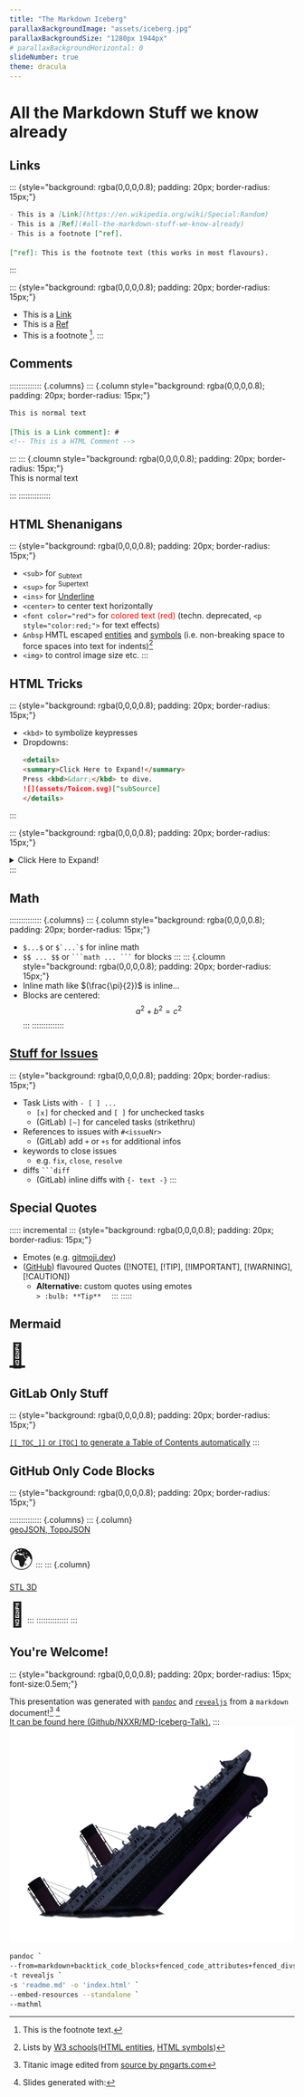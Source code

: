 ```yaml
---
title: "The Markdown Iceberg"
parallaxBackgroundImage: "assets/iceberg.jpg"
parallaxBackgroundSize: "1280px 1944px"
# parallaxBackgroundHorizontal: 0
slideNumber: true
theme: dracula
---
```


# All the Markdown Stuff we know already

## Links
::: {style="background: rgba(0,0,0,0.8); padding: 20px; border-radius: 15px;"}

```md
- This is a [Link](https://en.wikipedia.org/wiki/Special:Random)
- This is a [Ref](#all-the-markdown-stuff-we-know-already)
- This is a footnote [^ref].

[^ref]: This is the footnote text (this works in most flavours).
```
:::
&nbsp;
<!-- This is a HTML ecoded non-breaking space, as markdown and pandoc omit new-lines & spaces -->

::: {style="background: rgba(0,0,0,0.8); padding: 20px; border-radius: 15px;"}

- This is a [Link](https://en.wikipedia.org/wiki/Special:Random)
- This is a [Ref](#all-the-markdown-stuff-we-know-already)
- This is a footnote [^ref].
:::
[^ref]: This is the footnote text.


## Comments
:::::::::::::: {.columns}
::: {.column style="background: rgba(0,0,0,0.8); padding: 20px; border-radius: 15px;"}  
```md
This is normal text

[This is a Link comment]: #
<!-- This is a HTML Comment -->
```
:::
::: {.cloumn style="background: rgba(0,0,0,0.8); padding: 20px; border-radius: 15px;"}  
This is normal text

[This is a Link comment]: #
<!-- This is a HTML Comment -->
:::
::::::::::::::


## HTML Shenanigans
::: {style="background: rgba(0,0,0,0.8); padding: 20px; border-radius: 15px;"}

- `<sub>` for <sub>Subtext</sub>
- `<sup>` for <sup>Supertext</sup>
- `<ins>` for <ins>Underline</ins>
- `<center>` to center text horizontally
- `<font color="red">` for <font color="red"> colored text (red)</font>
  (techn. deprecated, `<p style="color:red;">` for text effects)
- `&nbsp` HMTL escaped [entities](https://www.w3schools.com/html/html_entities.asp) and [symbols](https://www.w3schools.com/html/html_symbols.asp)
  (i.e. non-breaking space to force spaces into text for indents)[^w3]
- `<img>` to control image size etc.
:::

[^w3]: Lists by [W3 schools](https://www.w3schools.com/)([HTML entities](https://www.w3schools.com/html/html_entities.asp), [HTML symbols](https://www.w3schools.com/html/html_symbols.asp))

## HTML Tricks
::: {style="background: rgba(0,0,0,0.8); padding: 20px; border-radius: 15px;"}

- `<kbd>` to symbolize keypresses
- Dropdowns:
  ```md
  <details>
  <summary>Click Here to Expand!</summary>
  Press <kbd>&darr;</kbd> to dive.
  ![](assets/Toicon.svg)[^subSource]
  </details>
  ```
:::
&nbsp;
<!-- This is a HTML ecoded non-breaking space, as markdown and pandoc omit new-lines & spaces -->

::: {style="background: rgba(0,0,0,0.8); padding: 20px; border-radius: 15px;"}

<details>
<summary>Click Here to Expand!</summary>
Press <kbd>&darr;</kbd> to dive.
![](assets/Toicon.svg)[^subSource]
</details>
:::

[^subSource]: Yellow Submarine by [Carol Liao/toicon.com](Carol Liao/toicon.com) via [Wikimedia Commons](https://commons.wikimedia.org/wiki/File:Toicon-icon-fandom-submerge.svg)

## Math
:::::::::::::: {.columns}
::: {.column style="background: rgba(0,0,0,0.8); padding: 20px; border-radius: 15px;"}  
- `$...$` or ``` $`...`$ ``` for inline math
- `$$ ... $$` or ```` ```math ... ``` ```` for blocks
:::
::: {.cloumn style="background: rgba(0,0,0,0.8); padding: 20px; border-radius: 15px;"}  
- Inline math like $(\frac{\pi}{2})$ is inline...
- Blocks are centered:
$$
   a^2+b^2=c^2
$$
:::
::::::::::::::


## [Stuff for Issues](https://gitlab.dlr.de/zeum_mo/sqw-2024/-/issues/10)
::: {style="background: rgba(0,0,0,0.8); padding: 20px; border-radius: 15px;"}

- Task Lists with `- [ ] ...`
   - `[x]` for checked and `[ ]` for unchecked tasks
   - (GitLab) `[~]` for canceled tasks (strikethru)
- References to issues with `#<issueNr>`
   - (GitLab) add `+` or `+s` for additional infos
- keywords to close issues
   - e.g. `fix`, `close`, `resolve`
- diffs ```` ```diff ````
   - (GitLab) inline diffs with `{- text -}`
:::


## Special Quotes
::::: incremental
::: {style="background: rgba(0,0,0,0.8); padding: 20px; border-radius: 15px;"}

- Emotes (e.g. [gitmoji.dev](https://gitmoji.dev/))
- ([GitHub](https://github.com/NXXR/MD-Iceberg-Talk/blob/07ad624629f745a5046fea1cc19bb3b458cbee49/examples/FlavouredQuotes.md)) flavoured Quotes ([!NOTE], [!TIP], [!IMPORTANT], [!WARNING], [!CAUTION])
   - **Alternative:** custom quotes using emotes  
     `> :bulb: **Tip**  `
:::
:::::


## Mermaid
<span style='font-size:3em;'>[&#129500;](https://github.com/NXXR/MD-Iceberg-Talk/blob/07ad624629f745a5046fea1cc19bb3b458cbee49/examples/mermaid.md)</span>


## GitLab Only Stuff
::: {style="background: rgba(0,0,0,0.8); padding: 20px; border-radius: 15px;"}  

[`[[_TOC_]]` or `[TOC]` to generate a Table of Contents automatically](https://gitlab.dlr.de/zeum_mo/sqw-2024/-/blob/main/README.md?plain=1#L3)
:::


## GitHub Only Code Blocks
::: {style="background: rgba(0,0,0,0.8); padding: 20px; border-radius: 15px;"}

:::::::::::::: {.columns}
::: {.column}  
[geoJSON, TopoJSON](https://github.com/NXXR/MD-Iceberg-Talk/blob/07ad624629f745a5046fea1cc19bb3b458cbee49/examples/TopoJSON.md)

<span style='font-size:3em;'>&#127757;</span>
:::
::: {.column}  
[STL 3D](https://github.com/NXXR/MD-Iceberg-Talk/blob/07ad624629f745a5046fea1cc19bb3b458cbee49/examples/STL.md)

<span style='font-size:3em;'>&#129482;</span>
:::
::::::::::::::
:::


## You're Welcome!
::: {style="background: rgba(0,0,0,0.8); padding: 20px; border-radius: 15px; font-size:0.5em;"}

This presentation was generated with [`pandoc`](https://pandoc.org/) and [`revealjs`](https://revealjs.com/) from a `markdown` document![^titanic] [^pandocCMD]  
[It can be found here (Github/NXXR/MD-Iceberg-Talk).](https://github.com/NXXR/MD-Iceberg-Talk)
:::
![](assets/titanic-wreck.png)


[^titanic]: Titanic image edited from [source by pngarts.com](https://www.pngarts.com/files/5/Sinking-Titanic-PNG-Transparent-Image.png)

[^pandocCMD]: Slides generated with:
```bash
pandoc `
--from=markdown+backtick_code_blocks+fenced_code_attributes+fenced_divs+tex_math_dollars+footnotes `
-t revealjs `
-s 'readme.md' -o 'index.html' `
--embed-resources --standalone `
--mathml
```

